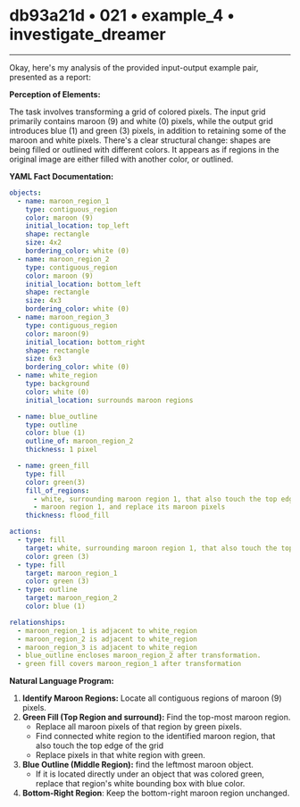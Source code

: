 # db93a21d • 021 • example_4 • investigate_dreamer

---
Okay, here's my analysis of the provided input-output example pair, presented as a report:

**Perception of Elements:**

The task involves transforming a grid of colored pixels. The input grid primarily contains maroon (9) and white (0) pixels, while the output grid introduces blue (1) and green (3) pixels, in addition to retaining some of the maroon and white pixels. There's a clear structural change: shapes are being filled or outlined with different colors. It appears as if regions in the original image are either filled with another color, or outlined.

**YAML Fact Documentation:**



```yaml
objects:
  - name: maroon_region_1
    type: contiguous_region
    color: maroon (9)
    initial_location: top_left
    shape: rectangle
    size: 4x2
    bordering_color: white (0)
  - name: maroon_region_2
    type: contiguous_region
    color: maroon (9)
    initial_location: bottom_left
    shape: rectangle
    size: 4x3
    bordering_color: white (0)
  - name: maroon_region_3
    type: contiguous_region
    color: maroon(9)
    initial_location: bottom_right
    shape: rectangle
    size: 6x3
    bordering_color: white (0)
  - name: white_region
    type: background
    color: white (0)
    initial_location: surrounds maroon regions

  - name: blue_outline
    type: outline
    color: blue (1)
    outline_of: maroon_region_2
    thickness: 1 pixel

  - name: green_fill
    type: fill
    color: green(3)
    fill_of_regions:
      - white, surrounding maroon region 1, that also touch the top edge
      - maroon region 1, and replace its maroon pixels
    thickness: flood_fill

actions:
  - type: fill
    target: white, surrounding maroon region 1, that also touch the top edge
    color: green (3)
  - type: fill
    target: maroon_region_1
    color: green (3)
  - type: outline
    target: maroon_region_2
    color: blue (1)

relationships:
  - maroon_region_1 is adjacent to white_region
  - maroon_region_2 is adjacent to white_region
  - maroon_region_3 is adjacent to white_region
  - blue_outline encloses maroon_region_2 after transformation.
  - green fill covers maroon_region_1 after transformation
```



**Natural Language Program:**

1.  **Identify Maroon Regions:** Locate all contiguous regions of maroon (9) pixels.
2.  **Green Fill (Top Region and surround):** Find the top-most maroon region.
    *   Replace all maroon pixels of that region by green pixels.
    *   Find connected white region to the identified maroon region, that also touch the top edge of the grid
    *   Replace pixels in that white region with green.
3.  **Blue Outline (Middle Region):** find the leftmost maroon object.
    * If it is located directly under an object that was colored green, replace that region's white bounding box with blue color.
4.  **Bottom-Right Region**: Keep the bottom-right maroon region unchanged.


